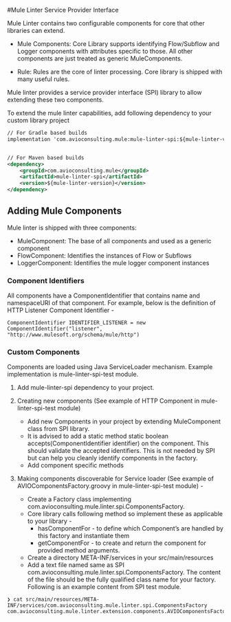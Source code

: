 #Mule Linter Service Provider Interface

Mule Linter contains two configurable components for core that other libraries can extend.

 * Mule Components: Core Library supports identifying Flow/Subflow and Logger components with attributes specific to those. All other components are just treated as generic MuleComponents.

 * Rule: Rules are the core of linter processing. Core library is shipped with many useful rules.

Mule linter provides a service provider interface (SPI) library to allow extending these two components.

To extend the mule linter capabilities, add following dependency to your custom library project
```xml
// For Gradle based builds
implementation 'com.avioconsulting.mule:mule-linter-spi:${mule-linter-version}'


// For Maven based builds
<dependency>
	<groupId>com.avioconsulting.mule</groupId>
	<artifactId>mule-linter-spi</artifactId>
	<version>${mule-linter-version}</version>
</dependency>
```

## Adding Mule Components
Mule linter is shipped with three components:

 * MuleComponent: The base of all components and used as a generic component
 * FlowComponent: Identifies the instances of Flow or Subflows
 * LoggerComponent: Identifies the mule logger component instances


### Component Identifiers
All components have a ComponentIdentifier that contains name and namespaceURI of that component. For example, below is the definition of HTTP Listener Component Identifier -

`ComponentIdentifier IDENTIFIER_LISTENER = new ComponentIdentifier("listener", "http://www.mulesoft.org/schema/mule/http")`

### Custom Components
Components are loaded using Java ServiceLoader mechanism. Example implementation is mule-linter-spi-test module.

 1. Add mule-linter-spi dependency to your project.
 2. Creating new components (See example of HTTP Component in mule-linter-spi-test module)
    - Add new Components in your project by extending MuleComponent class from SPI library.
    - It is advised to add a static method static boolean accepts(ComponentIdentifier identifier) on the component. This should validate the accepted identifiers.  This is not needed by SPI but can help you cleanly identify components in the factory. 
    - Add component specific methods

 3. Making components discoverable for Service loader (See example of AVIOComponentsFactory.groovy in mule-linter-spi-test module) -
 
    - Create a Factory class implementing com.avioconsulting.mule.linter.spi.ComponentsFactory.
    - Core library calls following method so implement these as applicable to your library -
      - hasComponentFor  - to define which Component’s are handled by this factory and instantiate them 
      - getComponentFor - to create and return the component for provided method arguments.      
    - Create a directory META-INF/services in your src/main/resources
    - Add a text file named same as SPI com.avioconsulting.mule.linter.spi.ComponentsFactory. The content of the file should be the fully qualified class name for your factory. Following is an example content from SPI test module.

````
❯ cat src/main/resources/META-INF/services/com.avioconsulting.mule.linter.spi.ComponentsFactory
com.avioconsulting.mule.linter.extension.components.AVIOComponentsFactory%  
````